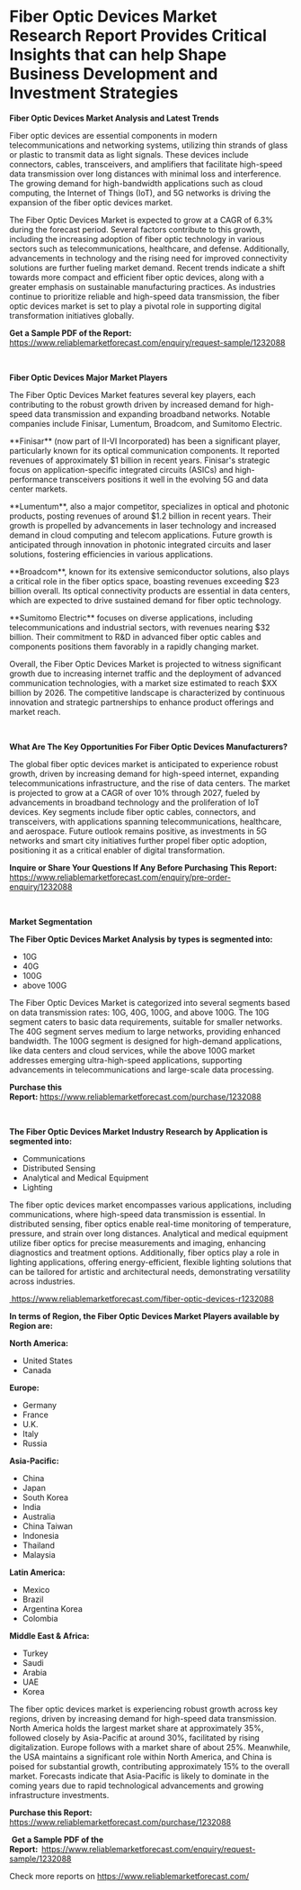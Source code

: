 <p><h1>Fiber Optic Devices Market Research Report Provides Critical Insights that can help Shape Business Development and Investment Strategies</h1></p><p><strong>Fiber Optic Devices Market Analysis and Latest Trends</strong></p>
<p><p>Fiber optic devices are essential components in modern telecommunications and networking systems, utilizing thin strands of glass or plastic to transmit data as light signals. These devices include connectors, cables, transceivers, and amplifiers that facilitate high-speed data transmission over long distances with minimal loss and interference. The growing demand for high-bandwidth applications such as cloud computing, the Internet of Things (IoT), and 5G networks is driving the expansion of the fiber optic devices market.</p><p>The Fiber Optic Devices Market is expected to grow at a CAGR of 6.3% during the forecast period. Several factors contribute to this growth, including the increasing adoption of fiber optic technology in various sectors such as telecommunications, healthcare, and defense. Additionally, advancements in technology and the rising need for improved connectivity solutions are further fueling market demand. Recent trends indicate a shift towards more compact and efficient fiber optic devices, along with a greater emphasis on sustainable manufacturing practices. As industries continue to prioritize reliable and high-speed data transmission, the fiber optic devices market is set to play a pivotal role in supporting digital transformation initiatives globally.</p></p>
<p><strong>Get a Sample PDF of the Report:&nbsp;</strong> <a href="https://www.reliablemarketforecast.com/enquiry/request-sample/1232088?utm_campaign=2407&utm_medium=2&utm_source=Github&utm_content=ia&utm_term=10022025&utm_id=fiber-optic-devices">https://www.reliablemarketforecast.com/enquiry/request-sample/1232088</a></p>
<p>&nbsp;</p>
<p><strong>Fiber Optic Devices Major Market Players</strong></p>
<p><p>The Fiber Optic Devices Market features several key players, each contributing to the robust growth driven by increased demand for high-speed data transmission and expanding broadband networks. Notable companies include Finisar, Lumentum, Broadcom, and Sumitomo Electric.</p><p>**Finisar** (now part of II-VI Incorporated) has been a significant player, particularly known for its optical communication components. It reported revenues of approximately $1 billion in recent years. Finisar's strategic focus on application-specific integrated circuits (ASICs) and high-performance transceivers positions it well in the evolving 5G and data center markets.</p><p>**Lumentum**, also a major competitor, specializes in optical and photonic products, posting revenues of around $1.2 billion in recent years. Their growth is propelled by advancements in laser technology and increased demand in cloud computing and telecom applications. Future growth is anticipated through innovation in photonic integrated circuits and laser solutions, fostering efficiencies in various applications.</p><p>**Broadcom**, known for its extensive semiconductor solutions, also plays a critical role in the fiber optics space, boasting revenues exceeding $23 billion overall. Its optical connectivity products are essential in data centers, which are expected to drive sustained demand for fiber optic technology.</p><p>**Sumitomo Electric** focuses on diverse applications, including telecommunications and industrial sectors, with revenues nearing $32 billion. Their commitment to R&D in advanced fiber optic cables and components positions them favorably in a rapidly changing market.</p><p>Overall, the Fiber Optic Devices Market is projected to witness significant growth due to increasing internet traffic and the deployment of advanced communication technologies, with a market size estimated to reach $XX billion by 2026. The competitive landscape is characterized by continuous innovation and strategic partnerships to enhance product offerings and market reach.</p></p>
<p>&nbsp;</p>
<p><strong>What Are The Key Opportunities For Fiber Optic Devices Manufacturers?</strong></p>
<p><p>The global fiber optic devices market is anticipated to experience robust growth, driven by increasing demand for high-speed internet, expanding telecommunications infrastructure, and the rise of data centers. The market is projected to grow at a CAGR of over 10% through 2027, fueled by advancements in broadband technology and the proliferation of IoT devices. Key segments include fiber optic cables, connectors, and transceivers, with applications spanning telecommunications, healthcare, and aerospace. Future outlook remains positive, as investments in 5G networks and smart city initiatives further propel fiber optic adoption, positioning it as a critical enabler of digital transformation.</p></p>
<p><strong>Inquire or Share Your Questions If Any Before Purchasing This Report:</strong> <a href="https://www.reliablemarketforecast.com/enquiry/pre-order-enquiry/1232088?utm_campaign=2407&utm_medium=2&utm_source=Github&utm_content=ia&utm_term=10022025&utm_id=fiber-optic-devices">https://www.reliablemarketforecast.com/enquiry/pre-order-enquiry/1232088</a></p>
<p>&nbsp;</p>
<p><strong>Market Segmentation</strong></p>
<p><strong>The Fiber Optic Devices Market Analysis by types is segmented into:</strong></p>
<p><ul><li>10G</li><li>40G</li><li>100G</li><li>above 100G</li></ul></p>
<p><p>The Fiber Optic Devices Market is categorized into several segments based on data transmission rates: 10G, 40G, 100G, and above 100G. The 10G segment caters to basic data requirements, suitable for smaller networks. The 40G segment serves medium to large networks, providing enhanced bandwidth. The 100G segment is designed for high-demand applications, like data centers and cloud services, while the above 100G market addresses emerging ultra-high-speed applications, supporting advancements in telecommunications and large-scale data processing.</p></p>
<p><strong>Purchase this Report:&nbsp;</strong><a href="https://www.reliablemarketforecast.com/purchase/1232088?utm_campaign=2407&utm_medium=2&utm_source=Github&utm_content=ia&utm_term=10022025&utm_id=fiber-optic-devices">https://www.reliablemarketforecast.com/purchase/1232088</a></p>
<p>&nbsp;</p>
<p><strong>The Fiber Optic Devices Market Industry Research by Application is segmented into:</strong></p>
<p><ul><li>Communications</li><li>Distributed Sensing</li><li>Analytical and Medical Equipment</li><li>Lighting</li></ul></p>
<p><p>The fiber optic devices market encompasses various applications, including communications, where high-speed data transmission is essential. In distributed sensing, fiber optics enable real-time monitoring of temperature, pressure, and strain over long distances. Analytical and medical equipment utilize fiber optics for precise measurements and imaging, enhancing diagnostics and treatment options. Additionally, fiber optics play a role in lighting applications, offering energy-efficient, flexible lighting solutions that can be tailored for artistic and architectural needs, demonstrating versatility across industries.</p></p>
<p><a href="https://www.reliablemarketforecast.com/fiber-optic-devices-r1232088?utm_campaign=2407&utm_medium=2&utm_source=Github&utm_content=ia&utm_term=10022025&utm_id=fiber-optic-devices">&nbsp;https://www.reliablemarketforecast.com/fiber-optic-devices-r1232088</a></p>
<p><strong>In terms of Region, the Fiber Optic Devices Market Players available by Region are:</strong></p>
<p>
    <p> <strong> North America: </strong>
        <ul>
            <li>United States</li>
            <li>Canada</li>
        </ul>
        </p> 
    <p> <strong> Europe: </strong>
        <ul>
            <li>Germany</li>
            <li>France</li>
            <li>U.K.</li>
            <li>Italy</li>
            <li>Russia</li>
        </ul>
        </p> 
    <p> <strong> Asia-Pacific: </strong>
        <ul>
            <li>China</li>
            <li>Japan</li>
            <li>South Korea</li>
            <li>India</li>
            <li>Australia</li>
            <li>China Taiwan</li>
            <li>Indonesia</li>
            <li>Thailand</li>
            <li>Malaysia</li>
        </ul>
        </p> 
    <p> <strong> Latin America: </strong>
        <ul>
            <li>Mexico</li>
            <li>Brazil</li>
            <li>Argentina Korea</li>
            <li>Colombia</li>
        </ul>
        </p> 
    <p> <strong> Middle East & Africa: </strong>
        <ul>
            <li>Turkey</li>
            <li>Saudi</li>
            <li>Arabia</li>
            <li>UAE</li>
            <li>Korea</li>
        </ul>
    </p>
    </p>
<p><p>The fiber optic devices market is experiencing robust growth across key regions, driven by increasing demand for high-speed data transmission. North America holds the largest market share at approximately 35%, followed closely by Asia-Pacific at around 30%, facilitated by rising digitalization. Europe follows with a market share of about 25%. Meanwhile, the USA maintains a significant role within North America, and China is poised for substantial growth, contributing approximately 15% to the overall market. Forecasts indicate that Asia-Pacific is likely to dominate in the coming years due to rapid technological advancements and growing infrastructure investments.</p></p>
<p><strong>Purchase this Report: </strong><a href="https://www.reliablemarketforecast.com/purchase/1232088?utm_campaign=2407&utm_medium=2&utm_source=Github&utm_content=ia&utm_term=10022025&utm_id=fiber-optic-devices">https://www.reliablemarketforecast.com/purchase/1232088</a></p>
<p>&nbsp;<strong>Get a Sample PDF of the Report:&nbsp;&nbsp;</strong><a href="https://www.reliablemarketforecast.com/enquiry/request-sample/1232088?utm_campaign=2407&utm_medium=2&utm_source=Github&utm_content=ia&utm_term=10022025&utm_id=fiber-optic-devices">https://www.reliablemarketforecast.com/enquiry/request-sample/1232088</a></p>
<p><strong></strong></p>
<p>Check more reports on <a href="https://www.reliablemarketforecast.com/?utm_campaign=2407&utm_medium=2&utm_source=Github&utm_content=ia&utm_term=10022025&utm_id=fiber-optic-devices">https://www.reliablemarketforecast.com/</a></p>